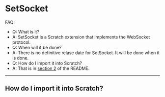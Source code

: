 # SetSocket
FAQ:
 * Q: What is it?
 * A: SetSocket is a Scratch extension that implements the WebSocket protocol.
 * Q: When will it be done?
 * A: There is no definitive relase date for SetSocket. It will be done when it is done.
 * Q: How do I import it into Scratch?
 * A: That is in [section 2](#how-do-i-import-it-into-scratch) of the README.
***
## How do I import it into Scratch?

